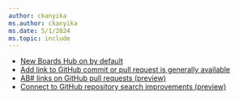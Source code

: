 ```yaml
---
author: ckanyika
ms.author: ckanyika
ms.date: 5/1/2024
ms.topic: include
---
```


- [New Boards Hub on by default](#new-boards-hub-on-by-default)
- [Add link to GitHub commit or pull request is generally available](#add-link-to-github-commit-or-pull-request-is-generally-available)
- [AB# links on GitHub pull requests (preview) ](#ab-links-on-github-pull-requests-preview)
- [Connect to GitHub repository search improvements (preview)](#connect-to-github-repository-search-improvements-preview)